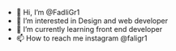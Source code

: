 - 👋 Hi, I’m @FadliGr1
- 👀 I’m interested in Design and web developer
- 🌱 I’m currently learning front end developer
- 📫 How to reach me instagram @faligr1

<!---
FadliGr1/FadliGr1 is a ✨ special ✨ repository because its `README.md` (this file) appears on your GitHub profile.
You can click the Preview link to take a look at your changes.
--->

